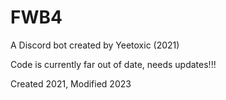 # FWB4
A Discord bot created by Yeetoxic (2021)

Code is currently far out of date, needs updates!!!

Created 2021, Modified 2023
